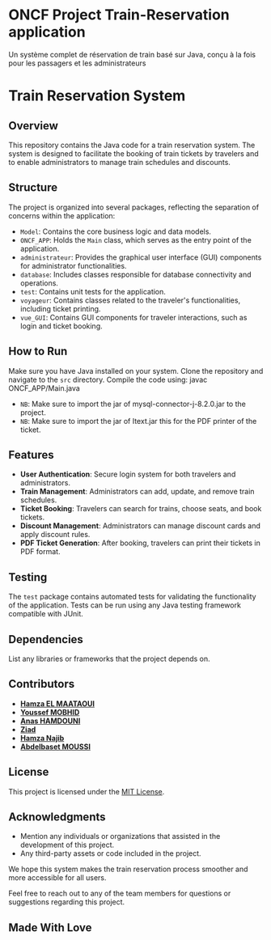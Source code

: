 # ONCF Project Train-Reservation application
Un système complet de réservation de train basé sur Java, conçu à la fois pour les passagers et les administrateurs

# Train Reservation System

## Overview
This repository contains the Java code for a train reservation system. The system is designed to facilitate the booking of train tickets by travelers and to enable administrators to manage train schedules and discounts.

## Structure
The project is organized into several packages, reflecting the separation of concerns within the application:

- `Model`: Contains the core business logic and data models.
- `ONCF_APP`: Holds the `Main` class, which serves as the entry point of the application.
- `administrateur`: Provides the graphical user interface (GUI) components for administrator functionalities.
- `database`: Includes classes responsible for database connectivity and operations.
- `test`: Contains unit tests for the application.
- `voyageur`: Contains classes related to the traveler's functionalities, including ticket printing.
- `vue_GUI`: Contains GUI components for traveler interactions, such as login and ticket booking.

## How to Run
Make sure you have Java installed on your system. Clone the repository and navigate to the `src` directory. Compile the code using: javac ONCF_APP/Main.java 

- `NB`: Make sure to import the jar of mysql-connector-j-8.2.0.jar to the project.
- `NB`: Make sure to import the jar of Itext.jar this for the PDF printer of the ticket.


## Features
- **User Authentication**: Secure login system for both travelers and administrators.
- **Train Management**: Administrators can add, update, and remove train schedules.
- **Ticket Booking**: Travelers can search for trains, choose seats, and book tickets.
- **Discount Management**: Administrators can manage discount cards and apply discount rules.
- **PDF Ticket Generation**: After booking, travelers can print their tickets in PDF format.

## Testing
The `test` package contains automated tests for validating the functionality of the application. Tests can be run using any Java testing framework compatible with JUnit.

## Dependencies
List any libraries or frameworks that the project depends on.

## Contributors

- **[Hamza EL MAATAOUI](https://github.com/alicesmith)** 
- **[Youssef MOBHID](https://github.com/bobjohnson)**
- **[Anas HAMDOUNI](https://github.com/charlielee)**
- **[Ziad ](https://github.com/dianareyes)**
- **[Hamza Najib](https://github.com/evanbrown)**
- **[Abdelbaset MOUSSI](https://github.com/fionachen)**

## License
This project is licensed under the [MIT License](LICENSE.md).

## Acknowledgments
- Mention any individuals or organizations that assisted in the development of this project.
- Any third-party assets or code included in the project.

We hope this system makes the train reservation process smoother and more accessible for all users.

Feel free to reach out to any of the team members for questions or suggestions regarding this project.

## Made With Love




